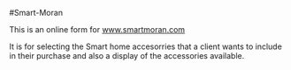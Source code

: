 #Smart-Moran

This is an online form for www.smartmoran.com

It is for selecting the Smart home accesorries that a client wants to include in their purchase and also a display of the accessories available.
